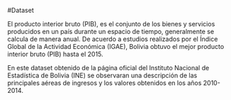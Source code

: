 #Dataset

El producto interior bruto (PIB), es el conjunto de los bienes y servicios producidos en un país durante un espacio de tiempo, generalmente se calcula de manera anual.
De acuerdo a estudios realizados por el Índice Global de la Actividad Económica (IGAE), Bolivia obtuvo el mejor producto interior bruto (PIB) hasta el 2015.



En este dataset obtenido de la página oficial del Instituto Nacional de Estadística de Bolivia (INE) se observaran una descripción de las principales aéreas de ingresos y los valores obtenidos en los años 2010-2014.
